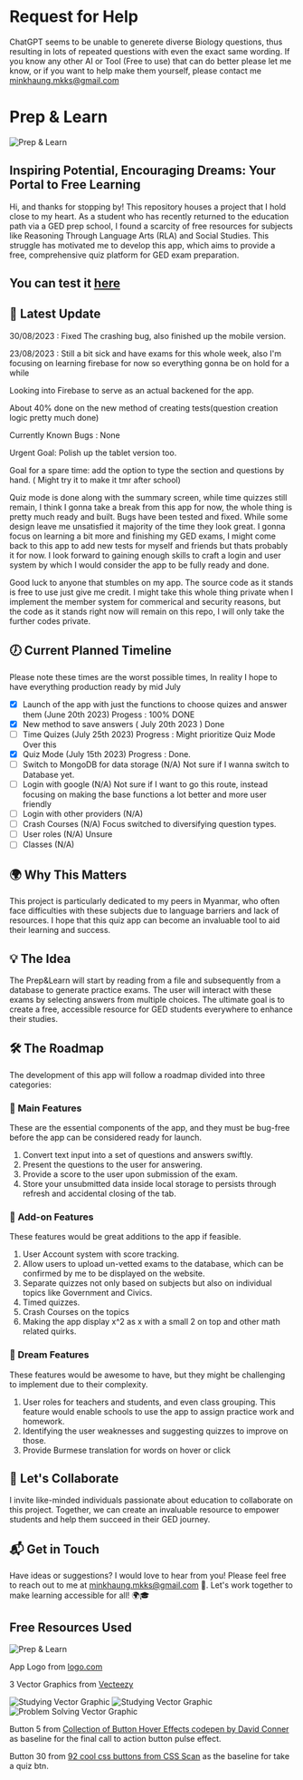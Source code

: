 # Request for Help

ChatGPT seems to be unable to generete diverse Biology questions, thus resulting in lots of repeated questions with even the exact same wording. If you know any other AI or Tool (Free to use) that can do better please let me know, or if you want to help make them yourself, please contact me [minkhaung.mkks@gmail.com](mailto:minkhaung.mkks@gmail.com)

# Prep & Learn

![Prep & Learn](./public/assets/imgs/logo-no-background.png)

## Inspiring Potential, Encouraging Dreams: Your Portal to Free Learning

Hi, and thanks for stopping by! This repository houses a project that I hold close to my heart. As a student who has recently returned to the education path via a GED prep school, I found a scarcity of free resources for subjects like Reasoning Through Language Arts (RLA) and Social Studies. This struggle has motivated me to develop this app, which aims to provide a free, comprehensive quiz platform for GED exam preparation.

## You can test it [here](https://prep-learn.vercel.app/)


## 📝 Latest Update

30/08/2023 : Fixed The crashing bug, also finished up the mobile version.

23/08/2023 : Still a bit sick and have exams for this whole week, also I'm focusing on learning firebase for now so everything gonna be on hold for a while

Looking into Firebase to serve as an actual backened for the app.

About 40% done on the new method of creating tests(question creation logic pretty much done)

Currently Known Bugs : None

Urgent Goal: Polish up the tablet version too.

Goal for a spare time: add the option to type the section and questions by hand. ( Might try it to make it tmr after school)

Quiz mode is done along with the summary screen, while time quizzes still remain, I think I gonna take a break from this app for now, the whole thing is pretty much ready and built. Bugs have been tested and fixed. While some design leave me unsatisfied it majority of the time they look great. I gonna focus on learning a bit more and finishing my GED exams, I might come back to this app to add new tests for myself and friends but thats probably it for now. I look forward to gaining enough skills to craft a login and user system by which I would consider the app to be fully ready and done.

Good luck to anyone that stumbles on my app. The source code as it stands is free to use just give me credit. I might take this whole thing private when I implement the member system for commerical and security reasons, but the code as it stands right now will remain on this repo, I will only take the further codes private.


## 🕖 Current Planned Timeline

Please note these times are the worst possible times, In reality I hope to have everything production ready by mid July

- [x] Launch of the app with just the functions to choose quizes and answer them (June 20th 2023) Progess : 100% DONE
- [x] New method to save answers ( July 20th 2023 ) Done
- [ ] Time Quizes (July 25th 2023) Progress : Might prioritize Quiz Mode Over this
- [x] Quiz Mode (July 15th 2023) Progress : Done.
- [ ] Switch to MongoDB for data storage (N/A) Not sure if I wanna switch to Database yet.
- [ ] Login with google (N/A) Not sure if I want to go this route, instead focusing on making the base functions a lot better and more user friendly
- [ ] Login with other providers (N/A)
- [ ] Crash Courses (N/A) Focus switched to diversifying question types.
- [ ] User roles (N/A) Unsure
- [ ] Classes (N/A)

## 🌍 Why This Matters

This project is particularly dedicated to my peers in Myanmar, who often face difficulties with these subjects due to language barriers and lack of resources. I hope that this quiz app can become an invaluable tool to aid their learning and success.

## 💡 The Idea

The Prep&Learn will start by reading from a file and subsequently from a database to generate practice exams. The user will interact with these exams by selecting answers from multiple choices. The ultimate goal is to create a free, accessible resource for GED students everywhere to enhance their studies.

## 🛠️ The Roadmap

The development of this app will follow a roadmap divided into three categories:

### 🎯 Main Features

These are the essential components of the app, and they must be bug-free before the app can be considered ready for launch.

1. Convert text input into a set of questions and answers swiftly.
2. Present the questions to the user for answering.
3. Provide a score to the user upon submission of the exam.
4. Store your unsubmitted data inside local storage to persists through refresh and accidental closing of the tab.

### 🎈 Add-on Features

These features would be great additions to the app if feasible.

1. User Account system with score tracking.
2. Allow users to upload un-vetted exams to the database, which can be confirmed by me to be displayed on the website.
3. Separate quizzes not only based on subjects but also on individual topics like Government and Civics.
4. Timed quizzes.
5. Crash Courses on the topics
6. Making the app display x^2 as x with a small 2 on top and other math related quirks.

### 🌈 Dream Features

These features would be awesome to have, but they might be challenging to implement due to their complexity.

1. User roles for teachers and students, and even class grouping. This feature would enable schools to use the app to assign practice work and homework.
2. Identifying the user weaknesses and suggesting quizzes to improve on those.
3. Provide Burmese translation for words on hover or click

## 🤝 Let's Collaborate

I invite like-minded individuals passionate about education to collaborate on this project. Together, we can create an invaluable resource to empower students and help them succeed in their GED journey.

## 📬 Get in Touch

Have ideas or suggestions? I would love to hear from you! Please feel free to reach out to me at [minkhaung.mkks@gmail.com](mailto:minkhaung.mkks@gmail.com) 📧. Let's work together to make learning accessible for all! 🌍🎓

## Free Resources Used

![Prep & Learn](./public/assets/imgs/logo-no-background.png)

App Logo from [logo.com](https://logo.com/)

3 Vector Graphics from [Vecteezy](https://www.vecteezy.com/)

![Studying Vector Graphic](./public/assets/imgs/590.jpg)
![Studying Vector Graphic](./public/assets/imgs/AI.jpg)
![Problem Solving Vector Graphic](./public/assets/imgs/636_generated.jpg)

Button 5 from [Collection of Button Hover Effects codepen by David Conner](https://codepen.io/davidicus/pen/emgQKJ) as baseline for the final call to action button pulse effect.

Button 30 from [92 cool css buttons from CSS Scan](https://getcssscan.com/css-buttons-examples) as the baseline for take a quiz btn.

